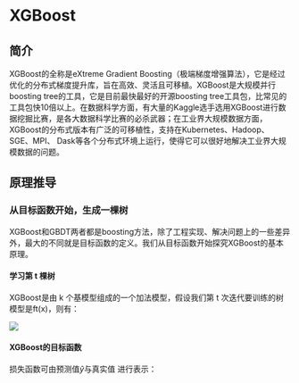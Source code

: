 # XGBoost

## 简介

XGBoost的全称是eXtreme Gradient Boosting（极端梯度增强算法），它是经过优化的分布式梯度提升库，旨在高效、灵活且可移植。XGBoost是大规模并行boosting tree的工具，它是目前最快最好的开源boosting tree工具包，比常见的工具包快10倍以上。在数据科学方面，有大量的Kaggle选手选用XGBoost进行数据挖掘比赛，是各大数据科学比赛的必杀武器；在工业界大规模数据方面，XGBoost的分布式版本有广泛的可移植性，支持在Kubernetes、Hadoop、SGE、MPI、 Dask等各个分布式环境上运行，使得它可以很好地解决工业界大规模数据的问题。

## 原理推导

### 从目标函数开始，生成一棵树

XGBoost和GBDT两者都是boosting方法，除了工程实现、解决问题上的一些差异外，最大的不同就是目标函数的定义。我们从目标函数开始探究XGBoost的基本原理。

#### 学习第 t 棵树

XGBoost是由 k 个基模型组成的一个加法模型，假设我们第 t 次迭代要训练的树模型是ft(x)，则有：

![](imgs/1.jpg)

#### XGBoost的目标函数 

损失函数可由预测值$\widehat{y}$与真实值  进行表示：



